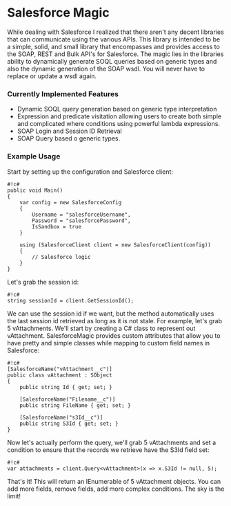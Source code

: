# Salesforce Magic

While dealing with Salesforce I realized that there aren't any decent libraries that can communicate using the various APIs. This library is intended to be a simple, solid, and small library that encompasses and provides access to the SOAP, REST and Bulk API's for Salesforce. The magic lies in the libraries ability to dynamically generate SOQL queries based on generic types and also the dynamic generation of the SOAP wsdl. You will never have to replace or update a wsdl again.

### Currently Implemented Features ###
* Dynamic SOQL query generation based on generic type interpretation
* Expression and predicate visitation allowing users to create both simple and complicated where conditions using powerful lambda expressions.
* SOAP Login and Session ID Retrieval
* SOAP Query based o generic types.

### Example Usage ###

Start by setting up the configuration and Salesforce client:

```
#!c#
public void Main()
{
    var config = new SalesforceConfig
    {
        Username = "salesforceUsername",
        Password = "salesforcePassword",
        IsSandbox = true
    }

    using (SalesforceClient client = new SalesforceClient(config))
    {
        // Salesforce logic
    }     
}
```

Let's grab the session id:

```
#!c#
string sessionId = client.GetSessionId();
```

We can use the session id if we want, but the method automatically uses the last session id retrieved as long as it is not stale. For example, let's grab 5 vAttachments. We'll start by creating a C# class to represent out vAttachment. SalesforceMagic provides custom attributes that allow you to have pretty and simple classes while mapping to custom field names in Salesforce:

```
#!c#
[SalesforceName("vAttachment__c")]
public class vAttachment : SObject
{
    public string Id { get; set; }

    [SalesforceName("Filename__c")]
    public string FileName { get; set; }

    [SalesforceName("s3Id__c")]
    public string S3Id { get; set; }
}
```

Now let's actually perform the query, we'll grab 5 vAttachments and set a condition to ensure that the records we retrieve have the S3Id field set:

```
#!c#
var attachments = client.Query<vAttachment>(x => x.S3Id != null, 5);
```

That's it! This will return an IEnumerable of 5 vAttachment objects. You can add more fields, remove fields, add more complex conditions. The sky is the limit!
